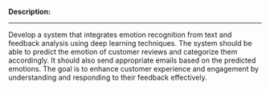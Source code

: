 **Description:**
________________________________________________________________________________________________________________________________________________________________________________________________________________________
Develop a system that integrates emotion recognition from text and feedback analysis using deep learning techniques. The system should be able to predict the emotion of customer reviews and categorize them accordingly. It should also send appropriate emails based on the predicted emotions. The goal is to enhance customer experience and engagement by understanding and responding to their feedback effectively.

